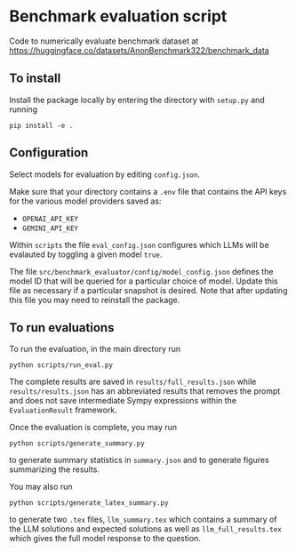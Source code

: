# Benchmark evaluation script

Code to numerically evaluate benchmark dataset at https://huggingface.co/datasets/AnonBenchmark322/benchmark_data

## To install
Install the package locally by entering the directory with `setup.py` and running
```
pip install -e .
```

## Configuration
Select models for evaluation by editing `config.json`.

Make sure that your directory contains a `.env` file that contains the API keys for the various model providers saved as:
- `OPENAI_API_KEY`
- `GEMINI_API_KEY`

Within `scripts` the file `eval_config.json` configures which LLMs will be evalauted by toggling a given model `true`.

The file `src/benchmark_evaluator/config/model_config.json` defines the model ID that will be queried for a particular choice of model. Update this file as necessary if a particular snapshot is desired. Note that after updating this file you may need to reinstall the package.

## To run evaluations
To run the evaluation, in the main directory run
```
python scripts/run_eval.py
```
The complete results are saved in `results/full_results.json` while `results/results.json` has an abbreviated results that removes the prompt and does not save intermediate Sympy expressions within the `EvaluationResult` framework.

Once the evaluation is complete, you may run
```
python scripts/generate_summary.py
```
to generate summary statistics in `summary.json` and to generate figures summarizing the results.

You may also run
```
python scripts/generate_latex_summary.py
```
to generate two `.tex` files, `llm_summary.tex` which contains a summary of the LLM solutions and expected solutions as well as `llm_full_results.tex` which gives the full model response to the question.
